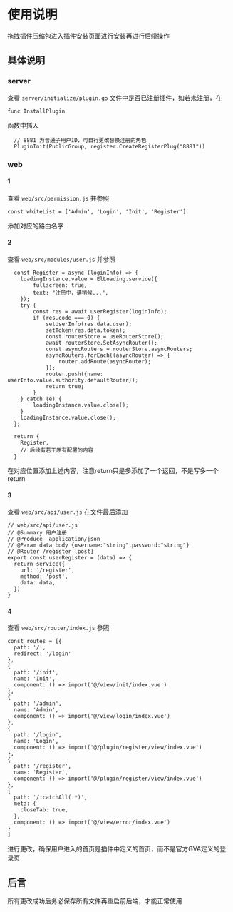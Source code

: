 # 使用说明

拖拽插件压缩包进入插件安装页面进行安装再进行后续操作

## 具体说明

### server

查看 ```server/initialize/plugin.go``` 文件中是否已注册插件，如若未注册，在

```
func InstallPlugin
```

函数中插入

```
  // 8881 为普通子用户ID，可自行更改替换注册的角色
  PluginInit(PublicGroup, register.CreateRegisterPlug("8881"))
```

### web

#### 1

查看 ```web/src/permission.js``` 并参照

```
const whiteList = ['Admin', 'Login', 'Init', 'Register']
```

添加对应的路由名字

#### 2

查看 ```web/src/modules/user.js``` 并参照

```
  const Register = async (loginInfo) => {
    loadingInstance.value = ElLoading.service({
        fullscreen: true,
        text: "注册中，请稍候...",
    });
    try {
        const res = await userRegister(loginInfo);
        if (res.code === 0) {
            setUserInfo(res.data.user);
            setToken(res.data.token);
            const routerStore = useRouterStore();
            await routerStore.SetAsyncRouter();
            const asyncRouters = routerStore.asyncRouters;
            asyncRouters.forEach((asyncRouter) => {
                router.addRoute(asyncRouter);
            });
            router.push({name: userInfo.value.authority.defaultRouter});
            return true;
        }
    } catch (e) {
        loadingInstance.value.close();
    }
    loadingInstance.value.close();
  };

  return {
    Register,
    // 后续有若干原有配置的内容
  }
```

在对应位置添加上述内容，注意return只是多添加了一个返回，不是写多一个return

#### 3

查看 ```web/src/api/user.js``` 在文件最后添加

```
// web/src/api/user.js
// @Summary 用户注册
// @Produce  application/json
// @Param data body {username:"string",password:"string"}
// @Router /register [post]
export const userRegister = (data) => {
  return service({
    url: '/register',
    method: 'post',
    data: data,
  })
}
```

#### 4

查看 ```web/src/router/index.js``` 参照

```
const routes = [{
  path: '/',
  redirect: '/login'
},
{
  path: '/init',
  name: 'Init',
  component: () => import('@/view/init/index.vue')
},
{
  path: '/admin',
  name: 'Admin',
  component: () => import('@/view/login/index.vue')
},
{
  path: '/login',
  name: 'Login',
  component: () => import('@/plugin/register/view/index.vue')
},
{
  path: '/register',
  name: 'Register',
  component: () => import('@/plugin/register/view/index.vue')
},
{
  path: '/:catchAll(.*)',
  meta: {
    closeTab: true,
  },
  component: () => import('@/view/error/index.vue')
}
]
```

进行更改，确保用户进入的首页是插件中定义的首页，而不是官方GVA定义的登录页

## 后言

所有更改成功后务必保存所有文件再重启前后端，才能正常使用
